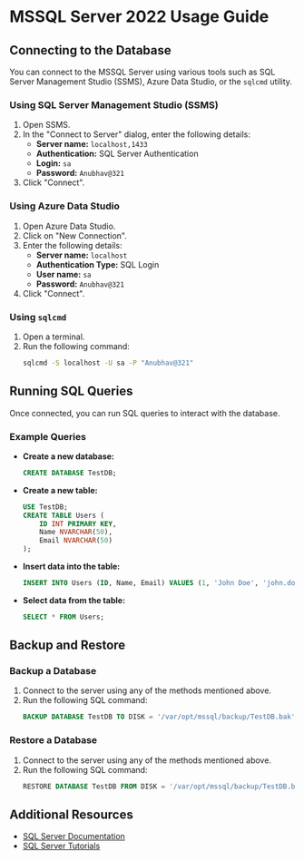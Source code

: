 # MSSQL Server 2022 Usage Guide

## Connecting to the Database

You can connect to the MSSQL Server using various tools such as SQL Server Management Studio (SSMS), Azure Data Studio, or the `sqlcmd` utility.

### Using SQL Server Management Studio (SSMS)

1. Open SSMS.
2. In the "Connect to Server" dialog, enter the following details:
   - **Server name:** `localhost,1433`
   - **Authentication:** SQL Server Authentication
   - **Login:** `sa`
   - **Password:** `Anubhav@321`
3. Click "Connect".

### Using Azure Data Studio

1. Open Azure Data Studio.
2. Click on "New Connection".
3. Enter the following details:
   - **Server name:** `localhost`
   - **Authentication Type:** SQL Login
   - **User name:** `sa`
   - **Password:** `Anubhav@321`
4. Click "Connect".

### Using `sqlcmd`

1. Open a terminal.
2. Run the following command:
   ```sh
   sqlcmd -S localhost -U sa -P "Anubhav@321"
   ```

## Running SQL Queries

Once connected, you can run SQL queries to interact with the database.

### Example Queries

- **Create a new database:**
  ```sql
  CREATE DATABASE TestDB;
  ```

- **Create a new table:**
  ```sql
  USE TestDB;
  CREATE TABLE Users (
      ID INT PRIMARY KEY,
      Name NVARCHAR(50),
      Email NVARCHAR(50)
  );
  ```

- **Insert data into the table:**
  ```sql
  INSERT INTO Users (ID, Name, Email) VALUES (1, 'John Doe', 'john.doe@example.com');
  ```

- **Select data from the table:**
  ```sql
  SELECT * FROM Users;
  ```

## Backup and Restore

### Backup a Database

1. Connect to the server using any of the methods mentioned above.
2. Run the following SQL command:
   ```sql
   BACKUP DATABASE TestDB TO DISK = '/var/opt/mssql/backup/TestDB.bak';
   ```

### Restore a Database

1. Connect to the server using any of the methods mentioned above.
2. Run the following SQL command:
   ```sql
   RESTORE DATABASE TestDB FROM DISK = '/var/opt/mssql/backup/TestDB.bak';
   ```

## Additional Resources

- [SQL Server Documentation](https://docs.microsoft.com/en-us/sql/sql-server/)
- [SQL Server Tutorials](https://docs.microsoft.com/en-us/sql/sql-server/tutorials/)

